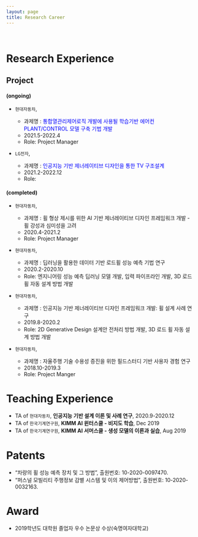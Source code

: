 ```yaml
---
layout: page
title: Research Career
---
```


<br/>

# Research Experience

## Project

#### (ongoing)
* `현대자동차`, 
  * 과제명 : <span style="color:blue"> 통합열관리제어로직 개발에 사용될 학습기반 에어컨 PLANT/CONTROL 모델 구축 기법 개발</span>
  * 2021.5-2022.4
  * Role: Project Manager 


* `LG전자`, 
  * 과제명 : <span style="color:blue"> 인공지능 기반 제너레이티브 디자인을 통한 TV 구조설계</span>
  * 2021.2-2022.12
  * Role: 


#### (completed)

* `현대자동차`, 
  * 과제명 : 휠 형상 제시를 위한 AI 기반 제너레이티브 디자인 프레임워크 개발 - 휠 강성과 심미성을 고려
  * 2020.4-2021.2
  * Role: Project Manager 


* `현대자동차`, 
  * 과제명 : 딥러닝을 활용한 데이터 기반 로드휠 성능 예측 기법 연구
  * 2020.2-2020.10
  * Role: 엔지니어링 성능 예측 딥러닝 모델 개발, 입력 파이프라인 개발, 3D 로드휠 자동 설계 방법 개발 


* `현대자동차`, 
  * 과제명 : 인공지능 기반 제너레이티브 디자인 프레임워크 개발: 휠 설계 사례 연구
  * 2019.8-2020.2
  * Role: 2D Generative Design 설계안 전처리 방법 개발, 3D 로드 휠 자동 설계 방법 개발 


* `현대자동차`, 
  * 과제명 : 자율주행 기술 수용성 증진을 위한 필드스터디 기반 사용자 경험 연구
  * 2018.10-2019.3
  * Role: Project Manger


# Teaching Experience

* TA of `현대자동차`, **인공지능 기반 설계 이론 및 사례 연구**, 2020.9-2020.12
* TA of `한국기계연구원`, **KIMM AI 윈터스쿨 - 비지도 학습**, Dec 2019
* TA of `한국기계연구원`, **KIMM AI 서머스쿨 - 생성 모델의 이론과 실습**, Aug 2019

# Patents

- “차량의 휠 성능 예측 장치 및 그 방법”, 출원번호: 10-2020-0097470.
- “퍼스널 모빌리티 주행정보 감별 시스템 및 이의 제어방법”, 출원번호: 10-2020-0032163.

# Award

* 2019학년도 대학원 졸업자 우수 논문상 수상(숙명여자대학교)

